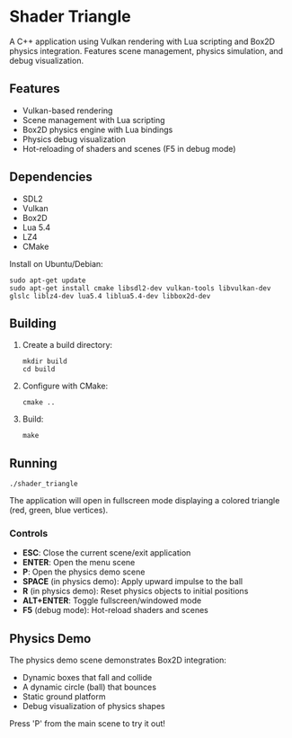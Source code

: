 # Shader Triangle

A C++ application using Vulkan rendering with Lua scripting and Box2D physics integration. Features scene management, physics simulation, and debug visualization.

## Features

- Vulkan-based rendering
- Scene management with Lua scripting
- Box2D physics engine with Lua bindings
- Physics debug visualization
- Hot-reloading of shaders and scenes (F5 in debug mode)

## Dependencies

- SDL2
- Vulkan
- Box2D
- Lua 5.4
- LZ4
- CMake

Install on Ubuntu/Debian:

```
sudo apt-get update
sudo apt-get install cmake libsdl2-dev vulkan-tools libvulkan-dev glslc liblz4-dev lua5.4 liblua5.4-dev libbox2d-dev
```

## Building

1. Create a build directory:
   ```
   mkdir build
   cd build
   ```

2. Configure with CMake:
   ```
   cmake ..
   ```

3. Build:
   ```
   make
   ```

## Running

```
./shader_triangle
```

The application will open in fullscreen mode displaying a colored triangle (red, green, blue vertices). 

### Controls

- **ESC**: Close the current scene/exit application
- **ENTER**: Open the menu scene
- **P**: Open the physics demo scene  
- **SPACE** (in physics demo): Apply upward impulse to the ball
- **R** (in physics demo): Reset physics objects to initial positions
- **ALT+ENTER**: Toggle fullscreen/windowed mode
- **F5** (debug mode): Hot-reload shaders and scenes

## Physics Demo

The physics demo scene demonstrates Box2D integration:
- Dynamic boxes that fall and collide
- A dynamic circle (ball) that bounces
- Static ground platform
- Debug visualization of physics shapes

Press 'P' from the main scene to try it out!